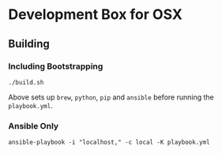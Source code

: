 # Development Box for OSX

## Building

### Including Bootstrapping

```
./build.sh
```

Above sets up `brew`, `python`, `pip` and `ansible` before running the `playbook.yml`.

### Ansible Only

```
ansible-playbook -i "localhost," -c local -K playbook.yml
```
